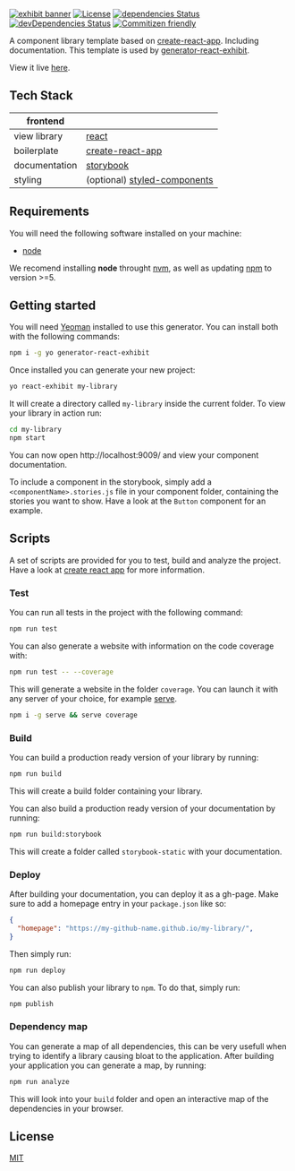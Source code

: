 [![exhibit banner](https://raw.githubusercontent.com/au-re/react-exhibit/gh-pages/static/media/exhibit.png)](https://github.com/au-re/react-exhibit-template)
[![License](https://img.shields.io/packagist/l/doctrine/orm.svg?style=flat-square)](https://github.com/au-re/react-exhibit-template/blob/master/LICENSE)
[![dependencies Status](https://david-dm.org/au-re/react-exhibit-template/status.svg?style=flat-square)](https://david-dm.org/au-re/react-exhibit-template)
[![devDependencies Status](https://david-dm.org/au-re/react-exhibit-template/dev-status.svg?style=flat-square)](https://david-dm.org/au-re/react-exhibit-template?type=dev)
[![Commitizen friendly](https://img.shields.io/badge/commitizen-friendly-brightgreen.svg)](http://commitizen.github.io/cz-cli/)

A component library template based on [create-react-app](https://github.com/facebook/create-react-app). Including documentation. This template is used by [generator-react-exhibit](generator-react-exhibit).

View it live [here](https://au-re.github.io/react-exhibit-template/).

## Tech Stack

| frontend          |             |
| ------------------|-------------|
| view library      | [react](https://reactjs.org/) |
| boilerplate       | [create-react-app](https://github.com/facebook/create-react-app)|
| documentation     | [storybook](https://github.com/storybooks/storybook) |
| styling           | (optional) [styled-components ](https://github.com/styled-components/styled-components) |

## Requirements

You will need the following software installed on your machine:

- [node](https://nodejs.org/en/)

We recomend installing **node** throught [nvm](https://github.com/creationix/nvm), as well as
updating [npm](https://www.npmjs.com/) to version >=5.

## Getting started

You will need [Yeoman](http://yeoman.io/) installed to use this generator.
You can install both with the following commands:

```sh
npm i -g yo generator-react-exhibit
```

Once installed you can generate your new project:

```sh
yo react-exhibit my-library
```

It will create a directory called `my-library` inside the current folder.
To view your library in action run:

```sh
cd my-library
npm start
```

You can now open http://localhost:9009/ and view your component documentation.

To include a component in the storybook, simply add a `<componentName>.stories.js` file in your
component folder, containing the stories you want to show. Have a look at the `Button` component for
an example.

## Scripts

A set of scripts are provided for you to test, build and analyze the project. Have a look at [create react app](https://github.com/facebook/create-react-app) for more information.

### Test

You can run all tests in the project with the following command:

```sh
npm run test
```

You can also generate a website with information on the code coverage with:

```sh
npm run test -- --coverage
```

This will generate a website in the folder `coverage`. You can launch it with any server of your
choice, for example [serve](https://www.npmjs.com/package/serve).

```sh
npm i -g serve && serve coverage
```

### Build

You can build a production ready version of your library by running:

```sh
npm run build
```

This will create a build folder containing your library.

You can also build a production ready version of your documentation by running:

```sh
npm run build:storybook
```

This will create a folder called `storybook-static` with your documentation.

### Deploy

After building your documentation, you can deploy it as a gh-page.
Make sure to add a homepage entry in your `package.json` like so:

```json
{
  "homepage": "https://my-github-name.github.io/my-library/",
}
```

Then simply run:
```sh
npm run deploy
```

You can also publish your library to `npm`. To do that, simply run:

```sh
npm publish
```

### Dependency map

You can generate a map of all dependencies, this can be very usefull when trying to identify a
library causing bloat to the application. After building your application you can generate a map,
by running:

```sh
npm run analyze
```

This will look into your `build` folder and open an interactive map of the dependencies in your
browser.

## License

[MIT](https://github.com/au-re/fresh-start/blob/master/LICENSE)
